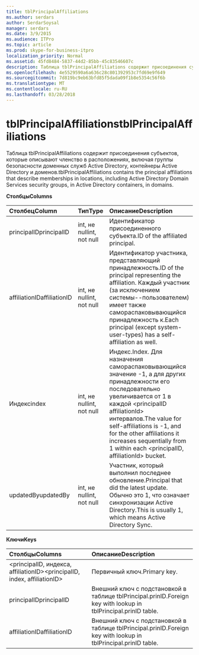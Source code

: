 ```yaml
---
title: tblPrincipalAffiliations
ms.author: serdars
author: SerdarSoysal
manager: serdars
ms.date: 3/9/2015
ms.audience: ITPro
ms.topic: article
ms.prod: skype-for-business-itpro
localization_priority: Normal
ms.assetid: 45fd8484-5837-44d2-85bb-45c83546607c
description: Таблица tblPrincipalAffiliations содержит присоединения субъектов, которые описывают членство в расположениях, включая группы безопасности доменных служб Active Directory, контейнеры Active Directory и доменов.
ms.openlocfilehash: 4e5529590a6a636c28c801392953c7fd69e9f649
ms.sourcegitcommit: 7d819bc9eb63bfd85f5dada09f1b8e5354c56f6b
ms.translationtype: MT
ms.contentlocale: ru-RU
ms.lasthandoff: 03/28/2018
---
```

# <a name="tblprincipalaffiliations"></a><span data-ttu-id="5b73d-103">tblPrincipalAffiliations</span><span class="sxs-lookup"><span data-stu-id="5b73d-103">tblPrincipalAffiliations</span></span>
 
<span data-ttu-id="5b73d-104">Таблица tblPrincipalAffiliations содержит присоединения субъектов, которые описывают членство в расположениях, включая группы безопасности доменных служб Active Directory, контейнеры Active Directory и доменов.</span><span class="sxs-lookup"><span data-stu-id="5b73d-104">tblPrincipalAffiliations contains the principal affiliations that describe memberships in locations, including Active Directory Domain Services security groups, in Active Directory containers, in domains.</span></span>
  
<span data-ttu-id="5b73d-105">**Столбцы**</span><span class="sxs-lookup"><span data-stu-id="5b73d-105">**Columns**</span></span>

|<span data-ttu-id="5b73d-106">**Столбец**</span><span class="sxs-lookup"><span data-stu-id="5b73d-106">**Column**</span></span>|<span data-ttu-id="5b73d-107">**Тип**</span><span class="sxs-lookup"><span data-stu-id="5b73d-107">**Type**</span></span>|<span data-ttu-id="5b73d-108">**Описание**</span><span class="sxs-lookup"><span data-stu-id="5b73d-108">**Description**</span></span>|
|:-----|:-----|:-----|
|<span data-ttu-id="5b73d-109">principalID</span><span class="sxs-lookup"><span data-stu-id="5b73d-109">principalID</span></span>  <br/> |<span data-ttu-id="5b73d-110">int, не null</span><span class="sxs-lookup"><span data-stu-id="5b73d-110">int, not null</span></span>  <br/> |<span data-ttu-id="5b73d-111">Идентификатор присоединенного субъекта.</span><span class="sxs-lookup"><span data-stu-id="5b73d-111">ID of the affiliated principal.</span></span>  <br/> |
|<span data-ttu-id="5b73d-112">affiliationID</span><span class="sxs-lookup"><span data-stu-id="5b73d-112">affiliationID</span></span>  <br/> |<span data-ttu-id="5b73d-113">int, не null</span><span class="sxs-lookup"><span data-stu-id="5b73d-113">int, not null</span></span>  <br/> |<span data-ttu-id="5b73d-114">Идентификатор участника, представляющий принадлежность.</span><span class="sxs-lookup"><span data-stu-id="5b73d-114">ID of the principal representing the affiliation.</span></span> <span data-ttu-id="5b73d-115">Каждый участник (за исключением системы--пользователем) имеет также самораспаковывающийся принадлежность к.</span><span class="sxs-lookup"><span data-stu-id="5b73d-115">Each principal (except system-user-types) has a self-affiliation as well.</span></span>  <br/> |
|<span data-ttu-id="5b73d-116">Индекс</span><span class="sxs-lookup"><span data-stu-id="5b73d-116">index</span></span>  <br/> |<span data-ttu-id="5b73d-117">int, не null</span><span class="sxs-lookup"><span data-stu-id="5b73d-117">int, not null</span></span>  <br/> |<span data-ttu-id="5b73d-118">Индекс.</span><span class="sxs-lookup"><span data-stu-id="5b73d-118">Index.</span></span> <span data-ttu-id="5b73d-119">Для назначения самораспаковывающийся значение -1, а для других принадлежности его последовательно увеличивается от 1 в каждой \<principalID affiliationId\> интервалов.</span><span class="sxs-lookup"><span data-stu-id="5b73d-119">The value for self-affiliations is -1, and for the other affiliations it increases sequentially from 1 within each \<principalID, affiliationId\> bucket.</span></span>  <br/> |
|<span data-ttu-id="5b73d-120">updatedBy</span><span class="sxs-lookup"><span data-stu-id="5b73d-120">updatedBy</span></span>  <br/> |<span data-ttu-id="5b73d-121">int, не null</span><span class="sxs-lookup"><span data-stu-id="5b73d-121">int, not null</span></span>  <br/> |<span data-ttu-id="5b73d-122">Участник, который выполнил последнее обновление.</span><span class="sxs-lookup"><span data-stu-id="5b73d-122">Principal that did the latest update.</span></span> <span data-ttu-id="5b73d-123">Обычно это 1, что означает синхронизации Active Directory.</span><span class="sxs-lookup"><span data-stu-id="5b73d-123">This is usually 1, which means Active Directory Sync.</span></span>  <br/> |
   
<span data-ttu-id="5b73d-124">**Ключи**</span><span class="sxs-lookup"><span data-stu-id="5b73d-124">**Keys**</span></span>

|<span data-ttu-id="5b73d-125">**Столбцы**</span><span class="sxs-lookup"><span data-stu-id="5b73d-125">**Columns**</span></span>|<span data-ttu-id="5b73d-126">**Описание**</span><span class="sxs-lookup"><span data-stu-id="5b73d-126">**Description**</span></span>|
|:-----|:-----|
|<span data-ttu-id="5b73d-127">\<principalID, индекса, affiliationID\></span><span class="sxs-lookup"><span data-stu-id="5b73d-127">\<principalID, index, affiliationID\></span></span>  <br/> |<span data-ttu-id="5b73d-128">Первичный ключ.</span><span class="sxs-lookup"><span data-stu-id="5b73d-128">Primary key.</span></span>  <br/> |
|<span data-ttu-id="5b73d-129">principalID</span><span class="sxs-lookup"><span data-stu-id="5b73d-129">principalID</span></span>  <br/> |<span data-ttu-id="5b73d-130">Внешний ключ с подстановкой в таблице tblPrincipal.prinID.</span><span class="sxs-lookup"><span data-stu-id="5b73d-130">Foreign key with lookup in tblPrincipal.prinID table.</span></span>  <br/> |
|<span data-ttu-id="5b73d-131">affiliationID</span><span class="sxs-lookup"><span data-stu-id="5b73d-131">affiliationID</span></span>  <br/> |<span data-ttu-id="5b73d-132">Внешний ключ с подстановкой в таблице tblPrincipal.prinID.</span><span class="sxs-lookup"><span data-stu-id="5b73d-132">Foreign key with lookup in tblPrincipal.prinID table.</span></span>  <br/> |
   


